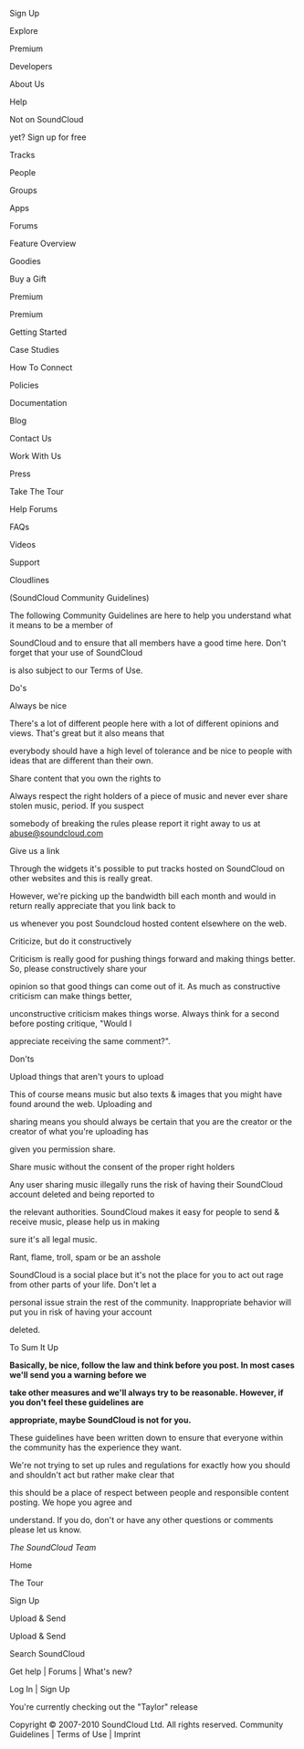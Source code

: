 Sign Up

Explore

Premium

Developers

About Us

Help

Not on SoundCloud

yet? Sign up for free

Tracks

People

Groups

Apps

Forums

Feature Overview

Goodies

Buy a Gift

Premium

Premium

Getting Started

Case Studies

How To Connect

Policies

Documentation

Blog

Contact Us

Work With Us

Press

Take The Tour

Help Forums

FAQs

Videos

Support

Cloudlines

(SoundCloud Community Guidelines)

The following Community Guidelines are here to help you understand what it means to be a member of

SoundCloud and to ensure that all members have a good time here. Don't forget that your use of SoundCloud

is also subject to our Terms of Use.

Do's

Always be nice

There's a lot of different people here with a lot of different opinions and views. That's great but it also means that

everybody should have a high level of tolerance and be nice to people with ideas that are different than their own.

Share content that you own the rights to

Always respect the right holders of a piece of music and never ever share stolen music, period. If you suspect

somebody of breaking the rules please report it right away to us at abuse@soundcloud.com

Give us a link

Through the widgets it's possible to put tracks hosted on SoundCloud on other websites and this is really great.

However, we're picking up the bandwidth bill each month and would in return really appreciate that you link back to

us whenever you post Soundcloud hosted content elsewhere on the web.

Criticize, but do it constructively

Criticism is really good for pushing things forward and making things better. So, please constructively share your

opinion so that good things can come out of it. As much as constructive criticism can make things better,

unconstructive criticism makes things worse. Always think for a second before posting critique, "Would I

appreciate receiving the same comment?".

Don'ts

Upload things that aren't yours to upload

This of course means music but also texts & images that you might have found around the web. Uploading and

sharing means you should always be certain that you are the creator or the creator of what you're uploading has

given you permission share.

Share music without the consent of the proper right holders

Any user sharing music illegally runs the risk of having their SoundCloud account deleted and being reported to

the relevant authorities. SoundCloud makes it easy for people to send & receive music, please help us in making

sure it's all legal music.

Rant, flame, troll, spam or be an asshole

SoundCloud is a social place but it's not the place for you to act out rage from other parts of your life. Don't let a

personal issue strain the rest of the community. Inappropriate behavior will put you in risk of having your account

deleted.

To Sum It Up

**Basically, be nice, follow the law and think before you post. In most cases we'll send you a warning before we**

**take other measures and we'll always try to be reasonable. However, if you don't feel these guidelines are**

**appropriate, maybe SoundCloud is not for you.**

These guidelines have been written down to ensure that everyone within the community has the experience they want.

We're not trying to set up rules and regulations for exactly how you should and shouldn't act but rather make clear that

this should be a place of respect between people and responsible content posting. We hope you agree and

understand. If you do, don't or have any other questions or comments please let us know.

*The SoundCloud Team*

Home

The Tour

Sign Up

Upload & Send

Upload & Send

Search SoundCloud

Get help | Forums | What's new?

Log In | Sign Up

You're currently checking out the "Taylor" release

Copyright © 2007-2010 SoundCloud Ltd. All rights reserved. Community Guidelines | Terms of Use | Imprint

